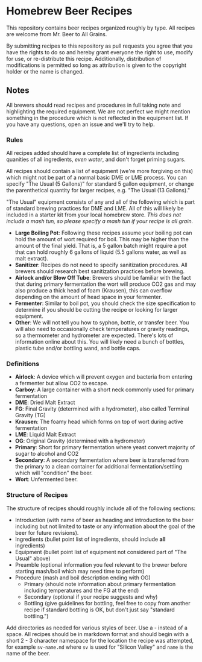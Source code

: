 # Homebrew Beer Recipes

This repository contains beer recipes organized roughly by type.  All recipes are welcome from Mr. Beer to All Grains.

By submitting recipes to this repository as pull requests you agree that you have the rights to do so and hereby grant everyone the right to use, modify for use, or re-distribute this recipe.  Additionally, distribution of modifications is permitted so long as attribution is given to the copyright holder or the name is changed.

## Notes

All brewers should read recipes and procedures in full taking note and highlighting the required equipment.  We are not perfect we might mention something in the procedure which is not reflected in the equipment list.  If you have any questions, open an issue and we'll try to help.

### Rules

All recipes added should have a complete list of ingredients including quanities of all ingredients, *even water*, and don't forget priming sugars.

All recipes should contain a list of equipment (we're more forgiving on this) which might not be part of a normal basic DME or LME process.  You can specify "The Usual (5 Gallons)" for standard 5 gallon equipment, or change the parenthetical quantity for larger recipes, e.g. "The Usual (13 Gallons)."

"The Usual" equipment consists of any and all of the following which is part of standard brewing practices for DME and LME.  All of this will likely be included in a starter kit from your local homebrew store.  *This does not include a mash tun, so please specify a mash tun if your recipe is all grain.*

- **Large Boiling Pot**:  Following these recipes assume your boiling pot can hold the amount of wort required for boil.  This may be higher than the amount of the final yield.  That is, a 5 gallon batch might require a pot that can hold roughly 6 gallons of liquid (5.5 gallons water, as well as malt extract).
- **Sanitizer**: Recipes do not need to specify sanitization procedures.  All brewers should research best sanitization practices before brewing.
- **Airlock and/or Blow Off Tube**:  Brewers should be familiar with the fact that during primary fermentation the wort will produce CO2 gas and may also produce a thick head of foam (Krausen), this can overflow depending on the amount of head space in your fermenter.
- **Fermenter**:  Similar to boil pot, you should check the size specification to determine if you should be cutting the recipe or looking for larger equipment.
- **Other**: We will not tell you how to syphon, bottle, or transfer beer.  You will also need to occasionally check temperatures or gravity readings, so a thermometer and hydrometer are expected.  There's lots of information online about this.  You will likely need a bunch of bottles, plastic tube and/or bottling wand, and bottle caps.

### Definitions

- **Airlock**: A device which will prevent oxygen and bacteria from entering a fermenter but allow CO2 to escape.
- **Carboy**: A large container with a short neck commonly used for primary fermentation
- **DME**: Dried Malt Extract
- **FG**: Final Gravity (determined with a hydrometer), also called Terminal Gravity (TG)
- **Krausen**: The foamy head which forms on top of wort during active fermentation
- **LME**: Liquid Malt Extract
- **OG**: Original Gravity (determined with a hydrometer)
- **Primary**: Short for primary fermentation where yeast convert majority of sugar to alcohol and CO2
- **Secondary**: A secondary fermentation where beer is transferred from the primary to a clean container for additional fermentation/settling which will "condition" the beer.
- **Wort**: Unfermented beer.

### Structure of Recipes

The structure of recipes should roughly include all of the following sections:

- Introduction (with name of beer as heading and introduction to the beer including but not limited to taste or any information about the goal of the beer for future revisions).
- Ingredients (bullet point list of ingredients, should include **all** ingredients)
- Equipment (bullet point list of equipment not considered part of "The Usual" above)
- Preamble (optional information you feel relevant to the brewer before starting mash/boil which may need time to perform)
- Procedure (mash and boil description ending with OG)
  - Primary (should note information about primary fermentation including temperatures and the FG at the end)
  - Secondary (optional if your recipe suggests and why)
  - Bottling (give guidelines for bottling, feel free to copy from another recipe if standard bottling is OK, but don't just say "standard bottling.")

Add directories as needed for various styles of beer.  Use a - instead of a space.  All recipes should be in markdown format and should begin with a short 2 - 3 character namespace for the location the recipe was attempted, for example `sv-name.md` where `sv` is used for "Silicon Valley" and `name` is the name of the beer.
